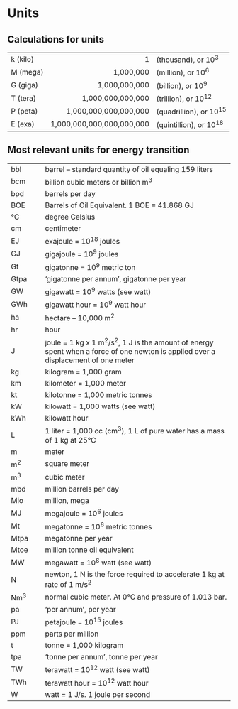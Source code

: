 # Units

## Calculations for units

<table class='table table-striped'>
  <tr>
    <td>k (kilo)</td>
    <td><div align='right'>1</div></td>
    <td>(thousand), or 10<sup>3</sup></td>
  </tr>
  <tr>
    <td>M (mega)</td>
    <td><div align='right'>1,000,000 </div></td>
    <td>(million), or 10<sup>6</sup></td>
  </tr>
  <tr>
    <td>G (giga)</td>
    <td><div align='right'>1,000,000,000 </div></td>
    <td>(billion), or 10<sup>9</sup></td>
  </tr>
  <tr>
    <td>T (tera)</td>
    <td><div align='right'>1,000,000,000,000 </div></td>
    <td>(trillion), or 10<sup>12</sup></td>
  </tr>
  <tr>
    <td>P (peta)</td>
    <td><div align='right'>1,000,000,000,000,000 </div></td>
    <td>(quadrillion), or 10<sup>15</sup></td>
  </tr>
  <tr>
    <td>E (exa)</td>
    <td><div align='right'>1,000,000,000,000,000,000</div></td>
    <td>(quintillion), or 10<sup>18</sup></td>
  </tr>
</table>

## Most relevant units for energy transition

<table class='table table-striped'>
  <col width='64'>
  <col width='454'>
  <tr>
    <td width='64'>bbl </td>
    <td width='454'>barrel – standard quantity of oil equaling 159 liters</td>
  </tr>
   <tr>
    <td>bcm </td>
    <td>billion cubic meters or billion m<sup>3</sup></td>
  </tr>
  <tr>
    <td>bpd </td>
    <td>barrels per day</td>
  </tr>
  <tr>
    <td>BOE </td>
    <td>Barrels of Oil Equivalent. 1 BOE = 41.868 GJ</td>
  </tr>
  <tr>
    <td>°C </td>
    <td>degree Celsius</td>
  </tr>
  <tr>
    <td>cm </td>
    <td>centimeter</td>
  </tr>
  <tr>
    <td>EJ </td>
    <td>exajoule = 10<sup>18</sup> joules </td>
  </tr>
  <tr>
    <td>GJ</td>
    <td>gigajoule = 10<sup>9</sup> joules</td>
  </tr>
  <tr>
    <td>Gt </td>
    <td>gigatonne = 10<sup>9</sup> metric ton </td>
  </tr>
  <tr>
    <td>Gtpa </td>
    <td>‘gigatonne per annum’, gigatonne per year</td>
  </tr>
  <tr>
    <td>GW </td>
    <td>gigawatt = 10<sup>9</sup> watts (see watt)</td>
  </tr>
  <tr>
    <td>GWh</td>
    <td>gigawatt hour = 10<sup>9</sup> watt hour</td>
  </tr>
  <tr>
    <td>ha </td>
    <td>hectare – 10,000 m<sup>2</sup></td>
  </tr>
  <tr>
    <td>hr </td>
    <td>hour</td>
  </tr>
  <tr>
    <td>J</td>
    <td>joule = 1 kg x 1 m<sup>2</sup>/s<sup>2</sup>, 1 J is the amount of energy spent when a force of one newton is applied over a displacement of one meter</td>
  </tr>
  <tr>
    <td>kg </td>
    <td>kilogram = 1,000 gram</td>
  </tr>
  <tr>
    <td>km </td>
    <td>kilometer = 1,000 meter</td>
  </tr>
  <tr>
    <td>kt </td>
    <td>kilotonne = 1,000    metric tonnes </td>
  </tr>
  <tr>
    <td>kW </td>
    <td>kilowatt = 1,000 watts (see watt)</td>
  </tr>
  <tr>
    <td>kWh </td>
    <td>kilowatt hour</td>
  </tr>
 <tr>
    <td>L</td>
    <td>1 liter = 1,000 cc (cm<sup>3</sup>), 1 L of pure water has a mass of 1 kg at 25°C</td>
  </tr>
  <tr>
    <td>m </td>
    <td>meter</td>
  </tr>
  <tr>
    <td>m<sup>2</sup> </td>
    <td>square meter </td>
  </tr>
  <tr>
    <td>m<sup>3</sup> </td>
    <td>cubic meter </td>
  </tr>
  <tr>
    <td>mbd </td>
    <td>million barrels per day</td>
  </tr>
  <tr>
    <td>Mio </td>
    <td>million, mega</td>
  </tr>
  <tr>
    <td>MJ </td>
    <td>megajoule = 10<sup>6</sup> joules </td>
  </tr>
  <tr>
    <td>Mt </td>
    <td>megatonne = 10<sup>6</sup> metric tonnes</td>
  </tr>
  <tr>
    <td>Mtpa </td>
    <td>megatonne per year</td>
  </tr>
  <tr>
    <td>Mtoe </td>
    <td>million tonne oil equivalent</td>
  </tr>
  <tr>
    <td>MW </td>
    <td>megawatt = 10<sup>6</sup> watt (see watt)</td>
  </tr>
  <tr>
    <td>N</td>
    <td>newton, 1 N is the force required to accelerate 1 kg at rate of 1 m/s<sup>2</sup></td>
  </tr>
  <tr>
    <td>Nm<sup>3 </sup></td>
    <td>normal cubic meter. At 0°C and pressure of 1.013 bar.</td>
  </tr>
  <tr>
    <td>pa</td>
    <td>‘per annum’, per year</td>
  </tr>
  <tr>
    <td>PJ </td>
    <td>petajoule = 10<sup>15</sup> joules </td>
  </tr>
  <tr>
    <td>ppm </td>
    <td>parts per million</td>
  </tr>
  <tr>
    <td>t </td>
    <td>tonne = 1,000 kilogram </td>
  </tr>
  <tr>
    <td>tpa </td>
    <td>‘tonne per annum’, tonne per year</td>
  </tr>
  <tr>
    <td>TW </td>
    <td>terawatt = 10<sup>12</sup> watt (see watt)</td>
  </tr>
  <tr>
    <td>TWh </td>
    <td>terawatt hour = 10<sup>12</sup> watt hour </td>
  </tr>
  <tr>
    <td>W</td>
    <td>watt = 1 J/s. 1 joule per second</td>
  </tr>
</table>

